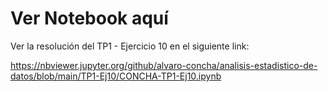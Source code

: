 # Ver Notebook aquí

Ver la resolución del TP1 - Ejercicio 10 en el siguiente link:

https://nbviewer.jupyter.org/github/alvaro-concha/analisis-estadistico-de-datos/blob/main/TP1-Ej10/CONCHA-TP1-Ej10.ipynb